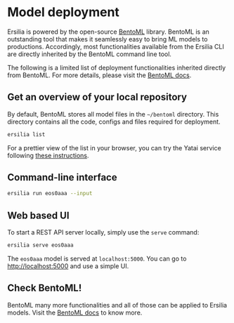 # Model deployment

Ersilia is powered by the open-source [BentoML](http://bentoml.ai) library. BentoML is an outstanding tool that makes it seamlessly easy to bring ML models to productions.
Accordingly, most functionalities available from the Ersilia CLI are directly inherited by the BentoML command line tool.

The following is a limited list of deployment functionalities inherited directly from BentoML. For more details, please visit
the [BentoML docs](https://docs.bentoml.org/en/latest/index.html).

## Get an overview of your local repository

By default, BentoML stores all model files in the `~/bentoml` directory.
This directory contains all the code, configs and files required for deployment.

```bash
ersilia list
```

For a prettier view of the list in your browser, you can try the Yatai service following [these instructions](https://docs.bentoml.org/en/latest/quickstart.html#save-prediction-service-for-distribution).

## Command-line interface

```bash
ersilia run eos0aaa --input
```

## Web based UI

To start a REST API server locally, simply use the `serve` command:

```bash
ersilia serve eos0aaa
```

The `eos0aaa` model is served at `localhost:5000`. You can go to [http://localhost:5000](http://example.com) and use a simple UI.

## Check BentoML!

BentoML many more functionalities and all of those can be applied to Ersilia models. Visit the [BentoML docs](https://docs.bentoml.org/en/latest/quickstart.html) to know more.
